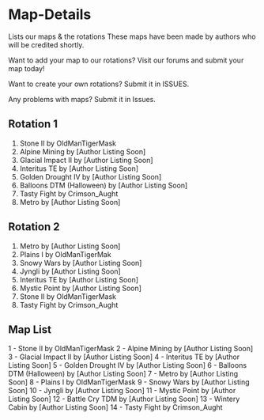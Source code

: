 # Map-Details
Lists our maps &amp; the rotations
These maps have been made by authors who will be credited shortly.

Want to add your map to our rotations? Visit our forums and submit your map today!

Want to create your own rotations? Submit it in ISSUES.

Any problems with maps? Submit it in Issues.

## Rotation 1
1. Stone II by OldManTigerMask
2. Alpine Mining by [Author Listing Soon]
3. Glacial Impact II by [Author Listing Soon]
4. Interitus TE by [Author Listing Soon]
5. Golden Drought IV by [Author Listing Soon]
6. Balloons DTM (Halloween) by [Author Listing Soon]
7. Tasty Fight by Crimson_Aught
8. Metro by [Author Listing Soon]

## Rotation 2
1. Metro by [Author Listing Soon]
2. Plains I by OldManTigerMak
3. Snowy Wars by [Author Listing Soon]
4. Jyngli by [Author Listing Soon]
5. Interitus TE by [Author Listing Soon]
6. Mystic Point by [Author Listing Soon]
7. Stone II by OldManTigerMask
8. Tasty Fight by Crimson_Aught

## Map List
1 - Stone II by OldManTigerMask
2 - Alpine Mining by [Author Listing Soon]
3 - Glacial Impact II by [Author Listing Soon]
4 - Interitus TE by [Author Listing Soon]
5 - Golden Drought IV by [Author Listing Soon]
6 - Balloons DTM (Halloween) by [Author Listing Soon]
7 - Metro by [Author Listing Soon]
8 - Plains I by OldManTigerMask
9 - Snowy Wars by [Author Listing Soon]
10 - Jyngli by [Author Listing Soon]
11 - Mystic Point by [Author Listing Soon]
12 - Battle Cry TDM by [Author Listing Soon]
13 - Wintery Cabin by [Author Listing Soon]
14 - Tasty Fight by Crimson_Aught
